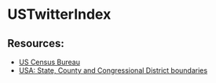 # USTwitterIndex
## Resources:
- [US Census Bureau](https://www.census.gov/geo/maps-data/data/tiger.html)
- [USA: State, County and Congressional District boundaries](https://support.google.com/fusiontables/answer/1182141?hl=en "Google")
